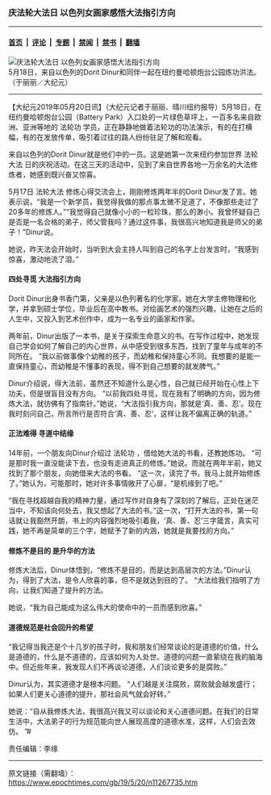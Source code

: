 ### 庆法轮大法日 以色列女画家感悟大法指引方向

---

#### [首页](../../../..?n11267735) &nbsp;|&nbsp; [评论](../../../../../epoch-comment?n11267735) &nbsp;|&nbsp; [专题](../../../../../epoch-special?n11267735) &nbsp;|&nbsp; [禁闻](../../../../../epoch-news?n11267735) &nbsp;|&nbsp; [禁书](../../../../../books?n11267735) &nbsp;|&nbsp; [翻墙](https://github.com/gfw-breaker/nogfw/blob/master/README.md?n11267735)


<div><img alt="庆法轮大法日 以色列女画家感悟大法指引方向" class="attachment-djy_600_400 size-djy_600_400 wp-post-image" src="https://i.epochtimes.com/assets/uploads/2019/05/15a04587ab8bdae5_ttl7daywWE_20190518-513NY-Dorit_Dinur-600x400.jpg"/>
<div class="caption">
 5月18日，来自以色列的Dorit Dinur和同伴一起在纽约曼哈顿炮台公园炼功洪法。 （于丽丽／大纪元）
</div></div><hr/><div class="post_content" id="artbody" itemprop="articleBody">
 <!-- article content begin -->
 <p>
  【大纪元2019年05月20日讯】（大纪元记者于丽丽、晴川纽约报导）5月18日，在纽约曼哈顿炮台公园（Battery Park）入口处的一片绿色草坪上，一百多名来自欧洲、亚洲等地的
  <ok href="https://www.epochtimes.com/gb/tag/%E6%B3%95%E8%BD%AE%E5%8A%9F.html">
   法轮功
  </ok>
  学员，正在静静地做着法轮功的功法演示，有的在打横幅，有的在发放传单，吸引着过往的路人纷纷驻足了解和观看。
 </p>
 <p>
  来自以色列的Dorit Dinur就是他们中的一员。这是她第一次来纽约参加世界
  <ok href="https://www.epochtimes.com/gb/tag/%E6%B3%95%E8%BD%AE%E5%A4%A7%E6%B3%95.html">
   法轮大法
  </ok>
  日的庆祝活动。在这三天的活动中，见到了来自世界各地一万余名的大法修炼者，她感到既兴奋又惊喜。
 </p>
 <p>
  5月17日
  <ok href="https://www.epochtimes.com/gb/tag/%E6%B3%95%E8%BD%AE%E5%A4%A7%E6%B3%95.html">
   法轮大法
  </ok>
  修炼心得交流会上，刚刚修炼两年半的Dorit Dinur发了言。她表示说，“我是一个新学员，我觉得我做的那点事太微不足道了，不像那些走过了20多年的修炼人。”“我觉得自己就像小小的一粒珍珠，那么的渺小。我曾怀疑自己是否是一名合格的弟子，师父管我吗？通过这件事，我很高兴地知道我是师父的弟子！”Dinur说。
 </p>
 <p>
  她说，昨天法会开始时，当听到大会主持人叫到自己的名字上台发言时，“我感到惊喜，激动地流了泪。”
 </p>
 <h4>
  四处寻觅 大法指引方向
 </h4>
 <p>
  Dorit Dinur出身书香门第，父亲是以色列著名的化学家。她在大学主修物理和化学，并拿到硕士学位，毕业后在高中教书。对绘画艺术的强烈兴趣，让她在之后的人生中，又投入到艺术创作中，成为一名专业的画家和作家。
 </p>
 <p>
  两年前，Dinur出版了一本书，是关于探索生命意义的书。在写作过程中，她发现自己学会如何了解自己的内心世界，从中感受到很多东西，找到了童年与成年的不同所在。 “我以前做事像个幼稚的孩子，而幼稚和保持童心不同。我想要的是能一直保持童心，而幼稚是不懂事的表现，得不到自己想要的就发脾气。”
 </p>
 <p>
  Dinur介绍说，得大法前，虽然还不知道什么是心性，自己就已经开始在心性上下功夫，但是很盲目没有方向。 “以前我四处寻觅，现在我有了明确的方向，因为修炼大法，就彷佛有了指南针。”她说，“大法指引我方向，那就是‘真、善、忍’。现在我时刻问自己，所言所行是否符合‘真、善、忍’，这样让我不偏离正确的轨道。”
 </p>
 <h4>
  正法难得 寻道中结缘
 </h4>
 <p>
  14年前，一个朋友向Dinur介绍过
  <ok href="https://www.epochtimes.com/gb/tag/%E6%B3%95%E8%BD%AE%E5%8A%9F.html">
   法轮功
  </ok>
  ，借给她大法的书看，还教她炼功。 “可是那时我一直没能读下去，也没有走进真正的修炼。”她说。而就在两年半前，她又找到了那个朋友，向她借来大法的书看。 “这一次，读完了书，我马上就开始修炼了。”她认为，可能那时，她对许多事情敞开了心扉，“是机缘到了吧。”
 </p>
 <p>
  “我在寻找超越自我的精神力量，通过写作对自身有了深刻的了解后，正处在迷茫当中，不知该向何处去，我又想起了大法的书。”这一次，“打开大法的书，第一句话就让我豁然开朗，书上的内容强烈地吸引着我，‘真、善、忍’三字箴言，真实可践，她不再是简单的三个字，她赋予了新的内涵，她就是我要找的方向。”
 </p>
 <h4>
  修炼不是目的 是升华的方法
 </h4>
 <p>
  修炼大法后，Dinur体悟到，“修炼不是目的，而是达到高层次的方法。”Dinur认为，得到了大法，是令人欣喜的事，但不是就达到目的了。 “大法给我们指明了方向，让我们知道了提升的方法。
 </p>
 <p>
  她说，“我为自己能成为这么伟大的使命中的一员而感到欣喜。”
 </p>
 <h4>
  道德规范是社会回升的希望
 </h4>
 <p>
  “我记得当我还是个十几岁的孩子时，我和朋友们经常谈论的是道德的价值，什么是道德的，什么是不道德的，应该如何为人处世。道德的问题一直萦绕在我的脑海中。但近些年来，我发现人们不再谈论道德，人们谈论更多的是腐败。”
 </p>
 <p>
  Dinur认为，其实道德才是根本问题。 “人们越是关注腐败，腐败就会越发盛行；如果人们更关心道德的提升，那社会风气就会好转。”
 </p>
 <p>
  她说：“自从我修炼大法，我很高兴我又可以谈论和关心道德问题。在我们的日常生活中，大法弟子的行为规范能向世人展现高度的道德水准，这样，人们会去效仿。 ”#
 </p>
 <p>
  责任编辑：李缘
 </p>
 <!-- article content end -->
 <div id="below_article_ad">
 </div>
</div>


---

原文链接（需翻墙）：https://www.epochtimes.com/gb/19/5/20/n11267735.htm
